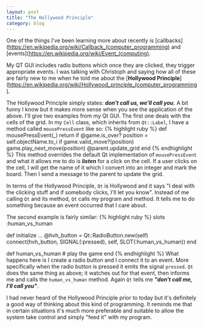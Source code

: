 ```yaml
---
layout: post
title: "The Hollywood Principle"
category: blog
---
```


One of the things I've been learning more about recently is [callbacks](https://en.wikipedia.org/wiki/Callback_(computer_programming) and [events](https://en.wikipedia.org/wiki/Event_(computing). 

My QT GUI includes radio buttons which once they are clicked, they trigger appropriate events. I was talking with Christoph and saying how all of these are fairly new to me when he told me about the [**Hollywood Principle**](https://en.wikipedia.org/wiki/Hollywood_principle_(computer_programming).

The Hollywood Principle simply states: ***don't call us, we'll call you.*** A bit funny I know but it makes more sense when you see the application of the above. I'll give two examples from my Qt GUI. The first one deals with the cells of the grid. In my `Cell` class, which inherits from `Qt::Label`, I have a method called `mousePressEvent` like so:
{% highlight ruby %}
def mousePressEvent(_)
  return if @game.is_over?
  position = self.objectName.to_i
  if game.valid_move?(position)
    game.play_next_move(position)
  @parent.update_grid
end
{% endhighlight %}
  This method overrides the default Qt implementation of `mousePressEvent` and what it allows me to do is ***listen*** for a click on the cell. If a user clicks on the cell, I will get the name of it which I convert into an integer and mark the board. Then I send a message to the parent to update the grid. 

  In terms of the Hollywood Principle, `Qt` is Hollywood and it says "I deal with the clicking stuff and if somebody clicks, I'll let you know". Instead of me calling `Qt` and its method, `Qt` calls my program and method. It tells me to do something because an event occurred that I care about.

  The second example is fairly similar:
{% highlight ruby %}
  slots :human_vs_human

  def initialize
  ...
    @hvh_button  = Qt::RadioButton.new(self)
    connect(hvh_button, SIGNAL(:pressed), self, SLOT(:human_vs_human))
  end

  def human_vs_human
    # play the game
  end
{% endhighlight %}
  What happens here is I create a radio button and I connect it to an event. More specifically when the radio button is pressed it emits the signal `pressed`. `Qt` does the same thing as above; it watches out for that event, then informs me and calls the `human_vs_human` method. Again `Qt` tells me ***"don't call me, I'll call you"***.

  I had never heard of the Hollywood Principle prior to today but it's definitely a good way of thinking about this kind of programming. It reminds me that in certain situations it's much more preferable and suitable to allow the system take control and simply "feed it" with my program.
